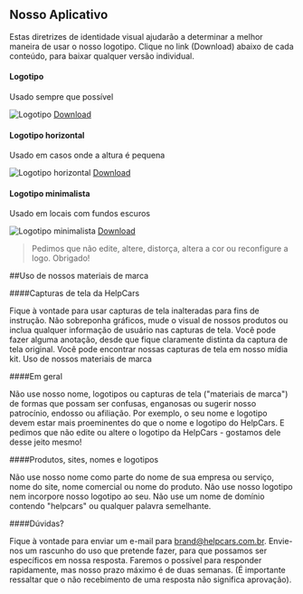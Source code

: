 ## Nosso Aplicativo
Estas diretrizes de identidade visual ajudarão a determinar a melhor maneira de usar o nosso logotipo. Clique no link (Download) abaixo de cada conteúdo, para baixar qualquer versão individual.

#### Logotipo
Usado sempre que possível

![Logotipo](https://markaurel.github.io/dist/Logo.svg)
[Download](https://markaurel.github.io/dist/Logo.svg)

#### Logotipo horizontal
Usado em casos onde a altura é pequena

![Logotipo horizontal](https://markaurel.github.io/dist/Logo-Horizontal.svg)
[Download](https://markaurel.github.io/dist/Logo-Horizontal.svg)

#### Logotipo minimalista
Usado em locais com fundos escuros

![Logotipo minimalista](https://markaurel.github.io/dist/Logo-BackgroundBlack.svg)
[Download](https://markaurel.github.io/dist/Logo-BackgroundBlack.svg)

> Pedimos que não edite, altere, distorça, altera a cor ou reconfigure a logo. Obrigado!

##Uso de nossos materiais de marca

####Capturas de tela da HelpCars

Fique à vontade para usar capturas de tela inalteradas para fins de instrução. Não sobreponha gráficos, mude o visual de nossos produtos ou inclua qualquer informação de usuário nas capturas de tela. Você pode fazer alguma anotação, desde que fique claramente distinta da captura de tela original. Você pode encontrar nossas capturas de tela em nosso mídia kit. Uso de nossos materiais de marca

####Em geral

Não use nosso nome, logotipos ou capturas de tela ("materiais de marca") de formas que possam ser confusas, enganosas ou sugerir nosso patrocínio, endosso ou afiliação. Por exemplo, o seu nome e logotipo devem estar mais proeminentes do que o nome e logotipo do HelpCars. E pedimos que não edite ou altere o logotipo da HelpCars - gostamos dele desse jeito mesmo!

####Produtos, sites, nomes e logotipos

Não use nosso nome como parte do nome de sua empresa ou serviço, nome do site, nome comercial ou nome do produto. Não use nosso logotipo nem incorpore nosso logotipo ao seu. Não use um nome de domínio contendo "helpcars" ou qualquer palavra semelhante.

####Dúvidas?

Fique à vontade para enviar um e-mail para brand@helpcars.com.br. Envie-nos um rascunho do uso que pretende fazer, para que possamos ser específicos em nossa resposta. Faremos o possível para responder rapidamente, mas nosso prazo máximo é de duas semanas. (É importante ressaltar que o não recebimento de uma resposta não significa aprovação).
